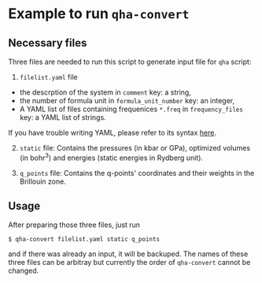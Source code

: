 # Example to run `qha-convert`

## Necessary files

Three files are needed to run this script to generate input file for `qha` script:

1. `filelist.yaml` file
  * the descrption of the system in `comment` key: a string,
  * the number of formula unit in `formula_unit_number` key: an integer,
  * A YAML list of files containing frequenices `*.freq` in `frequency_files` key: a YAML list of strings.

  If you have trouble writing YAML, please refer to its syntax [here](http://docs.ansible.com/ansible/latest/reference_appendices/YAMLSyntax.html).

2. `static` file: Contains the pressures (in kbar or GPa), optimized volumes (in bohr$^3$) and energies (static energies in Rydberg unit).

3. `q_points` file: Contains the q-points' coordinates and their weights in the Brillouin zone.

## Usage

After preparing those three files, just run

```shell
$ qha-convert filelist.yaml static q_points
```

and if there was already an input, it will be backuped. The names of these three files can be arbitray but currently the order of `qha-convert` cannot be changed.

